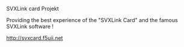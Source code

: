 SVXLink card Projekt

Providing the best experience of the "SVXLink Card" and the famous SVXLink software !

 http://svxcard.f5uii.net  
